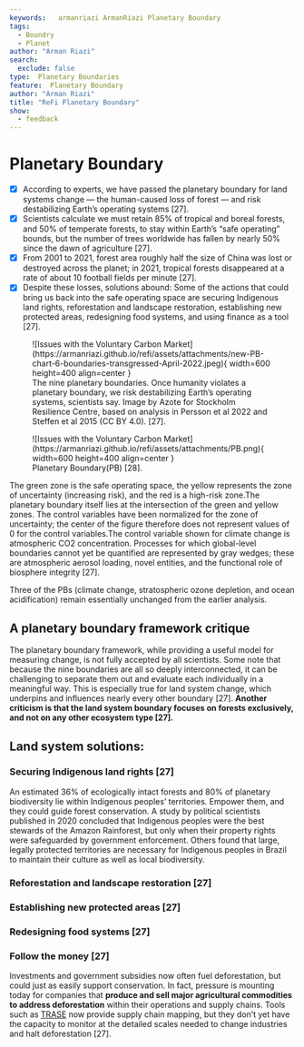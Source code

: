 ```yaml
---
keywords:   armanriazi ArmanRiazi Planetary Boundary
tags:
  - Boundry
  - Planet
author: "Arman Riazi"
search:
  exclude: false
type:  Planetary Boundaries
feature:  Planetary Boundary
author: "Arman Riazi"
title: "ReFi Planetary Boundary"
show:
  - feedback
---
```


# Planetary Boundary

- [x] According to experts, we have passed the planetary boundary for land systems change — the human-caused loss of forest — and risk destabilizing Earth’s operating systems [27].
- [x] Scientists calculate we must retain 85% of tropical and boreal forests, and 50% of temperate forests, to stay within Earth’s “safe operating” bounds, but the number of trees worldwide has fallen by nearly 50% since the dawn of agriculture [27].
- [x] From 2001 to 2021, forest area roughly half the size of China was lost or destroyed across the planet; in 2021, tropical forests disappeared at a rate of about 10 football fields per minute [27].
- [x] Despite these losses, solutions abound: Some of the actions that could bring us back into the safe operating space are securing Indigenous land rights, reforestation and landscape restoration, establishing new protected areas, redesigning food systems, and using finance as a tool [27].

<figure markdown>
![Issues with the Voluntary Carbon Market](https://armanriazi.github.io/refi/assets/attachments/new-PB-chart-6-boundaries-transgressed-April-2022.jpeg){ width=600 height=400 align=center }
<figcaption> The nine planetary boundaries. Once humanity violates a planetary boundary, we risk destabilizing Earth’s operating systems, scientists say. Image by Azote for Stockholm Resilience Centre, based on analysis in Persson et al 2022 and Steffen et al 2015 (CC BY 4.0). [27].</figcaption>
</figure>

<figure markdown>
![Issues with the Voluntary Carbon Market](https://armanriazi.github.io/refi/assets/attachments/PB.png){ width=600 height=400 align=center }
<figcaption>Planetary Boundary(PB) [28].</figcaption>
</figure>

The green zone is the safe operating space, the yellow represents the zone of uncertainty (increasing risk), and the red is a high-risk zone.The planetary boundary itself lies at the intersection of the green and yellow zones. The control variables have been normalized for the zone of uncertainty; the center of the figure therefore does not represent values of 0 for the control variables.The control variable shown for climate change is atmospheric CO2 concentration. Processes for which global-level boundaries cannot yet be quantified are represented by gray wedges; these are atmospheric aerosol loading, novel entities, and the functional role of biosphere integrity [27].

Three of the PBs (climate change, stratospheric ozone depletion, and ocean acidification) remain essentially unchanged from the earlier analysis.

## A planetary boundary framework critique

The planetary boundary framework, while providing a useful model for measuring change, is not fully accepted by all scientists. Some note that because the nine boundaries are all so deeply interconnected, it can be challenging to separate them out and evaluate each individually in a meaningful way. This is especially true for land system change, which underpins and influences nearly every other boundary [27].
**Another criticism is that the land system boundary focuses on forests exclusively, and not on any other ecosystem type [27].**

## Land system solutions:

### Securing Indigenous land rights [27]
An estimated 36% of ecologically intact forests and 80% of planetary biodiversity lie within Indigenous peoples’ territories. Empower them, and they could guide forest conservation.
A study by political scientists published in 2020 concluded that Indigenous peoples were the best stewards of the Amazon Rainforest, but only when their property rights were safeguarded by government enforcement. Others found that large, legally protected territories are necessary for Indigenous peoples in Brazil to maintain their culture as well as local biodiversity.

### Reforestation and landscape restoration [27]
### Establishing new protected areas [27]
### Redesigning food systems [27]
### Follow the money [27]
Investments and government subsidies now often fuel deforestation, but could just as easily support conservation. In fact, pressure is mounting today for companies that **produce and sell major agricultural commodities to address deforestation** within their operations and supply chains. Tools such as [TRASE](https://www.trase.earth/) now provide supply chain mapping, but they don’t yet have the capacity to monitor at the detailed scales needed to change industries and halt deforestation [27].